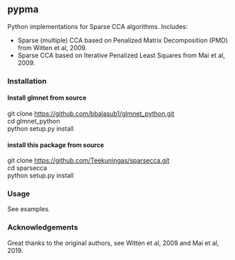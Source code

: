 ## pypma

Python implementations for Sparse CCA algorithms. Includes:

* Sparse (multiple) CCA based on Penalized Matrix Decomposition (PMD) from Witten et al, 2009. 
* Sparse CCA based on Iterative Penalized Least Squares from Mai et al, 2009.

### Installation

#### Install glmnet from source
git clone https://github.com/bbalasub1/glmnet_python.git  
cd glmnet_python  
python setup.py install

#### install this package from source
git clone https://github.com/Teekuningas/sparsecca.git  
cd sparsecca  
python setup.py install

### Usage

See examples.

### Acknowledgements

Great thanks to the original authors, see Witten et al, 2009 and Mai et al, 2019.
